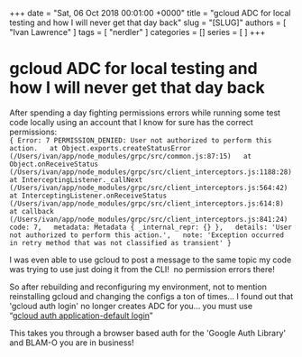 +++
date = "Sat, 06 Oct 2018 00:01:00 +0000"
title = "gcloud ADC for local testing and how I will never get that day back"
slug = "[SLUG]"
authors = [ "Ivan Lawrence" ]
tags = [ "nerdler" ]
categories = []
series = [ ]
+++

# gcloud ADC for local testing and how I will never get that day back

After spending a day fighting permissions errors while running some test code locally using an account that I know for sure has the correct permissions:  
`{ Error: 7 PERMISSION_DENIED: User not authorized to perform this action.   at Object.exports.createStatusError (/Users/ivan/app/node_modules/grpc/src/common.js:87:15)   at Object.onReceiveStatus (/Users/ivan/app/node_modules/grpc/src/client_interceptors.js:1188:28)   at InterceptingListener._callNext (/Users/ivan/app/node_modules/grpc/src/client_interceptors.js:564:42)   at InterceptingListener.onReceiveStatus (/Users/ivan/app/node_modules/grpc/src/client_interceptors.js:614:8)   at callback (/Users/ivan/app/node_modules/grpc/src/client_interceptors.js:841:24)   code: 7,   metadata: Metadata { _internal_repr: {} },   details: 'User not authorized to perform this action.',   note: 'Exception occurred in retry method that was not classified as transient' }`  
  
I was even able to use gcloud to post a message to the same topic my code was trying to use just doing it from the CLI!  no permission errors there!  
  
So after rebuilding and reconfiguring my environment, not to mention reinstalling gcloud and changing the configs a ton of times... I found out that 'gcloud auth login' no longer creates ADC for you... you must use  
“[gcloud auth application-default login](https://cloud.google.com/sdk/gcloud/reference/auth/application-default/login)”  
  
This takes you through a browser based auth for the 'Google Auth Library' and BLAM-O you are in business!